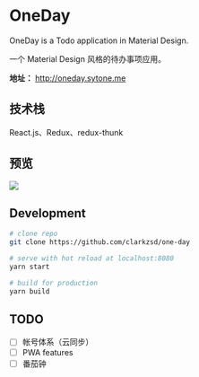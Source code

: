 # OneDay

OneDay is a Todo application in Material Design.

一个 Material Design 风格的待办事项应用。

**地址：** http://oneday.sytone.me

## 技术栈

React.js、Redux、redux-thunk

## 预览

![](https://i.loli.net/2018/03/27/5aba25810e467.jpg)

## Development

```bash
# clone repo
git clone https://github.com/clarkzsd/one-day

# serve with hot reload at localhost:8080
yarn start

# build for production
yarn build
```

## TODO

- [ ] 帐号体系（云同步）
- [ ] PWA features
- [ ] 番茄钟